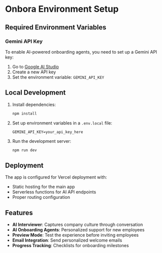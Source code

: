 # Onbora Environment Setup

## Required Environment Variables

### Gemini API Key
To enable AI-powered onboarding agents, you need to set up a Gemini API key:

1. Go to [Google AI Studio](https://makersuite.google.com/app/apikey)
2. Create a new API key
3. Set the environment variable: `GEMINI_API_KEY`

## Local Development

1. Install dependencies:
   ```bash
   npm install
   ```

2. Set up environment variables in a `.env.local` file:
   ```
   GEMINI_API_KEY=your_api_key_here
   ```

3. Run the development server:
   ```bash
   npm run dev
   ```

## Deployment

The app is configured for Vercel deployment with:
- Static hosting for the main app
- Serverless functions for AI API endpoints
- Proper routing configuration

## Features

- **AI Interviewer**: Captures company culture through conversation
- **AI Onboarding Agents**: Personalized support for new employees
- **Preview Mode**: Test the experience before inviting employees
- **Email Integration**: Send personalized welcome emails
- **Progress Tracking**: Checklists for onboarding milestones 